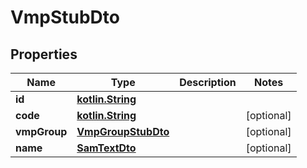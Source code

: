 # VmpStubDto

## Properties
Name | Type | Description | Notes
------------ | ------------- | ------------- | -------------
**id** | [**kotlin.String**](.md) |  | 
**code** | [**kotlin.String**](.md) |  |  [optional]
**vmpGroup** | [**VmpGroupStubDto**](VmpGroupStubDto.md) |  |  [optional]
**name** | [**SamTextDto**](SamTextDto.md) |  |  [optional]
